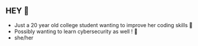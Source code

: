 ## HEY 👋
- Just a 20 year old college student wanting to improve her coding skills 🤠
- Possibly wanting to learn cybersecurity as well ! 🧐
- she/her

